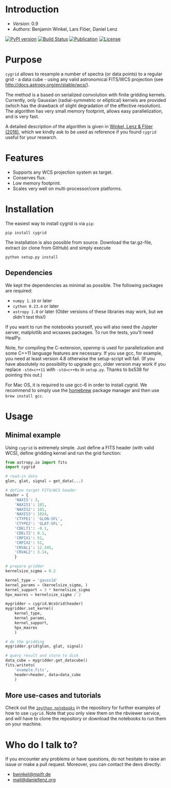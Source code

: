 # Introduction #

- *Version*: 0.9
- *Authors*: Benjamin Winkel, Lars Flöer, Daniel Lenz

[![PyPI version](https://img.shields.io/pypi/v/cygrid.svg)](https://pypi.python.org/pypi/cygrid)
[![Build Status](https://travis-ci.org/bwinkel/cygrid.svg?branch=master)](https://travis-ci.org/bwinkel/cygrid)
[![Publication](http://img.shields.io/badge/arXiv-1604.06667-blue.svg)](http://arxiv.org/abs/1604.06667)
[![License](https://img.shields.io/badge/license-GPL-blue.svg)](https://www.github.com/bwinkel/cygrid/blob/master/COPYING)
<!---[![PyPI downloads](https://img.shields.io/pypi/dm/cygrid.svg)](https://pypi.python.org/pypi/cygrid)--->

# Purpose #

`cygrid` allows to resample a number of spectra (or data points) to a regular
grid - a data cube - using any valid astronomical FITS/WCS projection (see
http://docs.astropy.org/en/stable/wcs/).

The method is a based on serialized convolution with finite gridding kernels.
Currently, only Gaussian (radial-symmetric or elliptical) kernels are provided
(which has the drawback of slight degradation of the effective resolution). The
algorithm has very small memory footprint, allows easy parallelization, and is
very fast.

A detailed description of the algorithm is given in [Winkel, Lenz & Flöer
(2016)](http://adsabs.harvard.edu/abs/2016A%26A...591A..12W), which we kindly
ask to be used as reference if you found `cygrid` useful for your research.

# Features #

* Supports any WCS projection system as target.
* Conserves flux.
* Low memory footprint.
* Scales very well on multi-processor/core platforms.

# Installation #

The easiest way to install cygrid is via `pip`:

```
pip install cygrid
```

The installation is also possible from source. Download the tar.gz-file, extract (or clone from GitHub) and simply execute

```
python setup.py install
```

## Dependencies ##

We kept the dependencies as minimal as possible. The following packages are
required:
* `numpy 1.10` or later
* `cython 0.23.4` or later
* `astropy 1.0` or later
(Older versions of these libraries may work, but we didn't test this!)

If you want to run the notebooks yourself, you will also need the Jupyter
server, matplotlib and wcsaxes packages. To run the tests, you'll need HealPy.

Note, for compiling the C-extension, openmp is used for parallelization and
some C++11 language features are necessary. If you use gcc, for example, you
need at least version 4.8 otherwise the setup-script will fail. (If you have
absolutely no possibility to upgrade gcc, older version may work if you replace
`-std=c++11` with `-std=c++0x` in `setup.py`. Thanks to bs538 for pointing this
out.)

For Mac OS, it is required to use gcc-6 in order to install cygrid. We
recommend to simply use the [homebrew](http://brew.sh) package manager and then
use `brew install gcc`.

# Usage #

## Minimal example ##

Using `cygrid` is extremely simple. Just define a FITS header (with valid WCS),
define gridding kernel and run the grid function:

```python
from astropy.io import fits
import cygrid

# read-in data
glon, glat, signal = get_data(...)

# define target FITS/WCS header
header = {
    'NAXIS': 3,
    'NAXIS1': 101,
    'NAXIS2': 101,
    'NAXIS3': 1024,
    'CTYPE1': 'GLON-SFL',
    'CTYPE2': 'GLAT-SFL',
    'CDELT1': -0.1,
    'CDELT2': 0.1,
    'CRPIX1': 51,
    'CRPIX2': 51,
    'CRVAL1': 12.345,
    'CRVAL2': 3.14,
    }

# prepare gridder
kernelsize_sigma = 0.2

kernel_type = 'gauss1d'
kernel_params = (kernelsize_sigma, )
kernel_support = 3 * kernelsize_sigma
hpx_maxres = kernelsize_sigma / 2

mygridder = cygrid.WcsGrid(header)
mygridder.set_kernel(
    kernel_type,
    kernel_params,
    kernel_support,
    hpx_maxres
    )

# do the gridding
mygridder.grid(glon, glat, signal)

# query result and store to disk
data_cube = mygridder.get_datacube()
fits.writeto(
    'example.fits',
    header=header, data=data_cube
    )
```

## More use-cases and tutorials ##

Check out the [`ipython notebooks`](http://nbviewer.jupyter.org/github/bwinkel/cygrid/blob/master/notebooks/index.ipynb) in the repository for further
examples of how to use `cygrid`. Note that you only view them on the nbviewer
service, and will have to clone the repository or download the notebooks to run
them on your machine.

# Who do I talk to? #

If you encounter any problems or have questions, do not hesitate to raise an
issue or make a pull request. Moreover, you can contact the devs directly:

* <bwinkel@mpifr.de>
* <mail@daniellenz.org>
